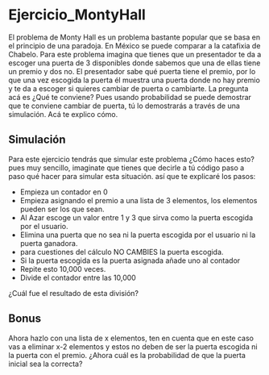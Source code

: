 # Ejercicio_MontyHall
El problema de Monty Hall es un problema bastante popular que se basa en el principio de una paradoja. En México se puede comparar a la catafixia de Chabelo. Para este problema imagina que tienes que un presentador te da a escoger una puerta de 3 disponibles donde sabemos que una de ellas tiene un premio y dos no. El presentador sabe qué puerta tiene el premio, por lo que una vez escogida la puerta él muestra una puerta donde no hay premio y te da a escoger si quieres cambiar de puerta o cambiarte. La pregunta acá es ¿Qué te conviene? Pues usando probabilidad se puede demostrar que te conviene cambiar de puerta, tú lo demostrarás a través de una simulación. Acá te explico cómo.
## Simulación
Para este ejercicio tendrás que simular este problema ¿Cómo haces esto? pues muy sencillo, imaginate que tienes que decirle a tú código paso a paso qué hacer para simular esta situación. así que te explicaré los pasos:

- Empieza un contador en 0
- Empieza asignando el premio a una lista de 3 elementos, los elementos pueden ser los que sean.
- Al Azar escoge un valor entre 1 y 3 que sirva como la puerta escogida por el usuario.
- Elimina una puerta que no sea ni la puerta escogida por el usuario ni la puerta ganadora.
- para cuestiones del cálculo NO CAMBIES la puerta escogida.
- Si la puerta escogida es la puerta asignada añade uno al contador
- Repite esto 10,000 veces.
- Divide el contador entre las 10,000

¿Cuál fue el resultado de esta división?

## Bonus
Ahora hazlo con una lista de x elementos, ten en cuenta que en este caso vas a eliminar x-2 elementos y estos no deben de ser la puerta escogida ni la puerta con el premio. ¿Ahora cuál es la probabilidad de que la puerta inicial sea la correcta?

